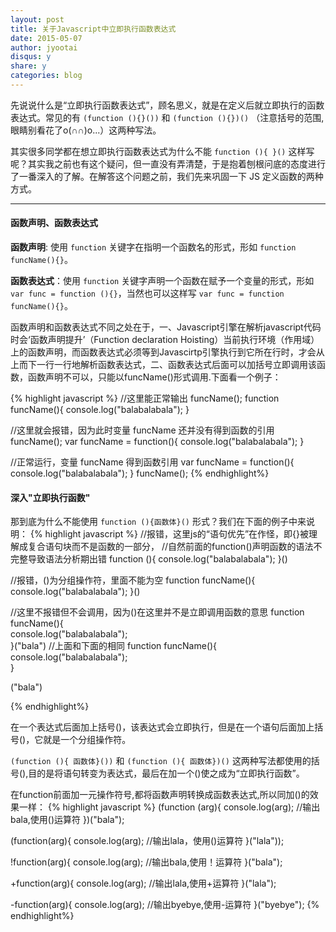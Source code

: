 ```yaml
---
layout: post
title: 关于Javascript中立即执行函数表达式
date: 2015-05-07
author: jyootai
disqus: y
share: y
categories: blog
---
```



先说说什么是“立即执行函数表达式”，顾名思义，就是在定义后就立即执行的函数表达式。常见的有 `(function (){}())` 和 `(function (){})()` （注意括号的范围,眼睛别看花了o(∩∩)o...）这两种写法。

其实很多同学都在想立即执行函数表达式为什么不能 `function (){ }()` 这样写呢？其实我之前也有这个疑问，但一直没有弄清楚，于是抱着刨根问底的态度进行了一番深入的了解。在解答这个问题之前，我们先来巩固一下 JS 定义函数的两种方式。

---

#### **函数声明、函数表达式**

**函数声明**: 使用 `function` 关键字在指明一个函数名的形式，形如 `function funcName(){}`。

**函数表达式**：使用 `function` 关键字声明一个函数在赋予一个变量的形式，形如 `var func = function (){}`，当然也可以这样写 `var func = function funcName(){}`。

函数声明和函数表达式不同之处在于，一、Javascript引擎在解析javascript代码时会‘函数声明提升’（Function declaration Hoisting）当前执行环境（作用域）上的函数声明，而函数表达式必须等到Javascirtp引擎执行到它所在行时，才会从上而下一行一行地解析函数表达式，二、函数表达式后面可以加括号立即调用该函数，函数声明不可以，只能以funcName()形式调用.下面看一个例子：

{% highlight javascript %}
//这里能正常输出
funcName();
function funcName(){
  console.log("balabalabala");
}

//这里就会报错，因为此时变量 funcName 还并没有得到函数的引用
funcName();
var funcName = function(){
  console.log("balabalabala");
}

//正常运行，变量 funcName 得到函数引用
var funcName = function(){
  console.log("balabalabala");
}
funcName();
{% endhighlight%}

#### **深入"立即执行函数"**

那到底为什么不能使用 `function (){函数体}()` 形式？我们在下面的例子中来说明：
{% highlight javascript %}
//报错，这里js的“语句优先”在作怪，即{}被理解成复合语句块而不是函数的一部分，
//自然前面的function()声明函数的语法不完整导致语法分析期出错
function (){
  console.log("balabalabala");
}()

//报错，()为分组操作符，里面不能为空
function funcName(){
  console.log("balabalabala");
}()

//这里不报错但不会调用，因为()在这里并不是立即调用函数的意思
function funcName(){                
  console.log("balabalabala");         
}("bala")
//上面和下面的相同
function funcName(){                
  console.log("balabalabala");         
}

("bala")

{% endhighlight%}

在一个表达式后面加上括号()，该表达式会立即执行，但是在一个语句后面加上括号()，它就是一个分组操作符。

`(function (){ 函数体}())` 和 `(function (){ 函数体})()` 这两种写法都使用的括号(),目的是将语句转变为表达式，最后在加一个()使之成为“立即执行函数”。

在function前面加一元操作符号,都将函数声明转换成函数表达式,所以同加()的效果一样：
{% highlight javascript %}
(function (arg){
   console.log(arg);   //输出bala,使用()运算符
})("bala");
     
(function(arg){
   console.log(arg);   //输出lala，使用()运算符
}("lala"));
         
!function(arg){
   console.log(arg);   //输出bala,使用！运算符
}("bala");
             
+function(arg){
    console.log(arg);   //输出lala,使用+运算符
}("lala");
             
-function(arg){
    console.log(arg);   //输出byebye,使用-运算符
}("byebye");
{% endhighlight%}











